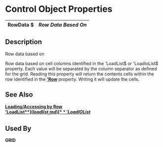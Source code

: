 # Control Object Properties

**RowData $** |  **_Row Data Based On_**  
---|---  
  
## Description

Row data based on

Row data based on cell columns identified in the 'LoadList$ or 'LoadIoList$ property. Each value will be separated by the column separator as defined for the grid. Reading this property will return the contents cells within the row identified in the **['Row](row.md)** property. Writing it will update the cells.

## See Also

[**Loading/Accessing by Row**](../control_object_properties/grid_by_row.md)  
[**'LoadList$**](loadlist_.md)  
[**'LoadIOList$**](loadiolist_.md)

## Used By 

**GRID**
